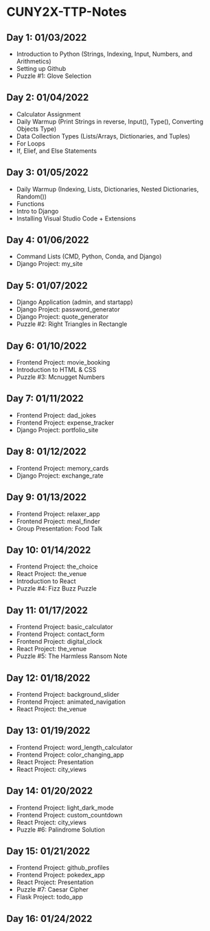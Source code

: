 # CUNY2X-TTP-Notes

## Day 1: 01/03/2022
* Introduction to Python (Strings, Indexing, Input, Numbers, and Arithmetics)
* Setting up Github
* Puzzle #1: Glove Selection


## Day 2: 01/04/2022
* Calculator Assignment
* Daily Warmup (Print Strings in reverse, Input(), Type(), Converting Objects Type)
* Data Collection Types (Lists/Arrays, Dictionaries, and Tuples)
* For Loops
* If, Elief, and Else Statements

## Day 3: 01/05/2022
* Daily Warmup (Indexing, Lists, Dictionaries, Nested Dictionaries, Random())
* Functions
* Intro to Django
* Installing Visual Studio Code + Extensions

## Day 4: 01/06/2022
* Command Lists (CMD, Python, Conda, and Django)
* Django Project: my_site


## Day 5: 01/07/2022
* Django Application (admin, and startapp)
* Django Project: password_generator
* Django Project: quote_generator
* Puzzle #2: Right Triangles in Rectangle

## Day 6: 01/10/2022
* Frontend Project: movie_booking
* Introduction to HTML & CSS
* Puzzle #3: Mcnugget Numbers

## Day 7: 01/11/2022
* Frontend Project: dad_jokes
* Frontend Project: expense_tracker
* Django Project: portfolio_site

## Day 8: 01/12/2022
* Frontend Project: memory_cards
* Django Project: exchange_rate

## Day 9: 01/13/2022
* Frontend Project: relaxer_app
* Frontend Project: meal_finder
* Group Presentation: Food Talk

## Day 10: 01/14/2022
* Frontend Project: the_choice
* React Project: the_venue
* Introduction to React
* Puzzle #4: Fizz Buzz Puzzle

## Day 11: 01/17/2022

* Frontend Project: basic_calculator
* Frontend Project: contact_form
* Frontend Project: digital_clock
* React Project: the_venue
* Puzzle #5: The Harmless Ransom Note

## Day 12: 01/18/2022

* Frontend Project: background_slider
* Frontend Project: animated_navigation
* React Project: the_venue

## Day 13: 01/19/2022

* Frontend Project: word_length_calculator
* Frontend Project: color_changing_app
* React Project: Presentation
* React Project: city_views

## Day 14: 01/20/2022

* Frontend Project: light_dark_mode
* Frontend Project: custom_countdown
* React Project: city_views
* Puzzle #6: Palindrome Solution

## Day 15: 01/21/2022

* Frontend Project: github_profiles
* Frontend Project: pokedex_app
* React Project: Presentation
* Puzzle #7: Caesar Cipher
* Flask Project: todo_app

## Day 16: 01/24/2022